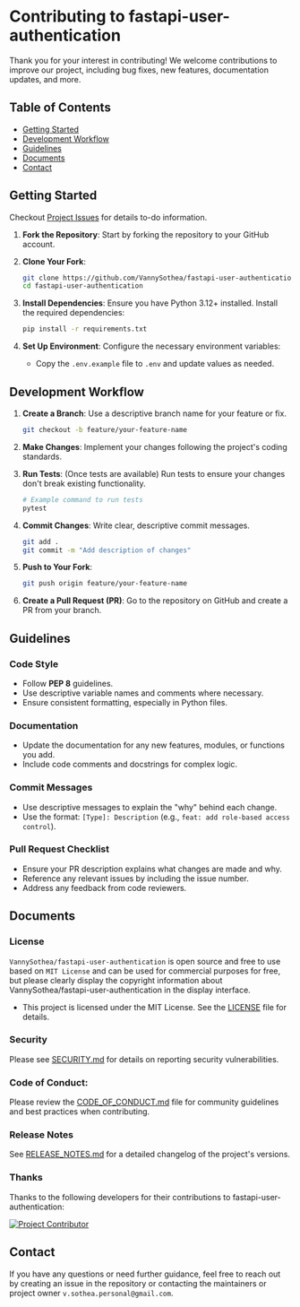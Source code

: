 # Contributing to fastapi-user-authentication

Thank you for your interest in contributing! We welcome contributions to improve our project, including bug fixes, new features, documentation updates, and more.

## Table of Contents

- [Getting Started](#getting-started)
- [Development Workflow](#development-workflow)
- [Guidelines](#guidelines)
- [Documents](#documents)
- [Contact](#contact)

## Getting Started

Checkout [Project Issues](https://github.com/VannySothea/fastapi-user-authentication/issues) for details to-do information.

1. **Fork the Repository**: Start by forking the repository to your GitHub account.
2. **Clone Your Fork**:
   ```bash
   git clone https://github.com/VannySothea/fastapi-user-authentication.git
   cd fastapi-user-authentication
   ```
3. **Install Dependencies**: 
   Ensure you have Python 3.12+ installed. Install the required dependencies:
   ```bash
   pip install -r requirements.txt
   ```

4. **Set Up Environment**: Configure the necessary environment variables:
   - Copy the `.env.example` file to `.env` and update values as needed.

## Development Workflow

1. **Create a Branch**: Use a descriptive branch name for your feature or fix.
   ```bash
   git checkout -b feature/your-feature-name
   ```

2. **Make Changes**: Implement your changes following the project's coding standards.

3. **Run Tests**: (Once tests are available) Run tests to ensure your changes don't break existing functionality.
   ```bash
   # Example command to run tests
   pytest
   ```

4. **Commit Changes**: Write clear, descriptive commit messages.
   ```bash
   git add .
   git commit -m "Add description of changes"
   ```

5. **Push to Your Fork**:
   ```bash
   git push origin feature/your-feature-name
   ```

6. **Create a Pull Request (PR)**: Go to the repository on GitHub and create a PR from your branch.

## Guidelines

### Code Style

- Follow **PEP 8** guidelines.
- Use descriptive variable names and comments where necessary.
- Ensure consistent formatting, especially in Python files.

### Documentation

- Update the documentation for any new features, modules, or functions you add.
- Include code comments and docstrings for complex logic.

### Commit Messages

- Use descriptive messages to explain the "why" behind each change.
- Use the format: `[Type]: Description` (e.g., `feat: add role-based access control`).

### Pull Request Checklist

- Ensure your PR description explains what changes are made and why.
- Reference any relevant issues by including the issue number.
- Address any feedback from code reviewers.

## Documents

### License

`VannySothea/fastapi-user-authentication` is open source and free to use based on `MIT License` and can be used for commercial purposes for free, but please clearly display the copyright information about VannySothea/fastapi-user-authentication in the display interface.

- This project is licensed under the MIT License. See the [LICENSE](LICENSE) file for details.

### Security

Please see [SECURITY.md](SECURITY.md) for details on reporting security vulnerabilities.

### Code of Conduct:

Please review the [CODE_OF_CONDUCT.md](CODE_OF_CONDUCT.md) file for community guidelines and best practices when contributing.

### Release Notes

See [RELEASE_NOTES.md](RELEASE_NOTES.md) for a detailed changelog of the project's versions.

### Thanks
Thanks to the following developers for their contributions to fastapi-user-authentication:

<a href="https://github.com/VannySothea/fastapi-user-authentication/graphs/contributors">
  <img src="https://contrib.rocks/image?repo=VannySothea/fastapi-user-authentication"  alt="Project Contributor"/>
</a>

## Contact

If you have any questions or need further guidance, feel free to reach out by creating an issue in the repository or contacting the maintainers or project owner `v.sothea.personal@gmail.com`.
